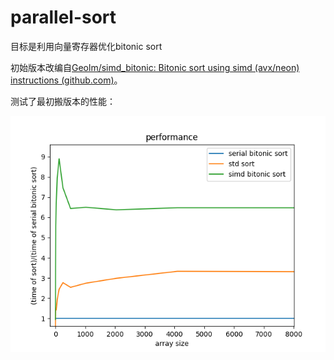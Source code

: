 # parallel-sort

目标是利用向量寄存器优化bitonic sort

初始版本改编自[Geolm/simd_bitonic: Bitonic sort using simd (avx/neon) instructions (github.com)](https://github.com/Geolm/simd_bitonic)。

测试了最初搬版本的性能：

![](./perf/Figure_1.png)